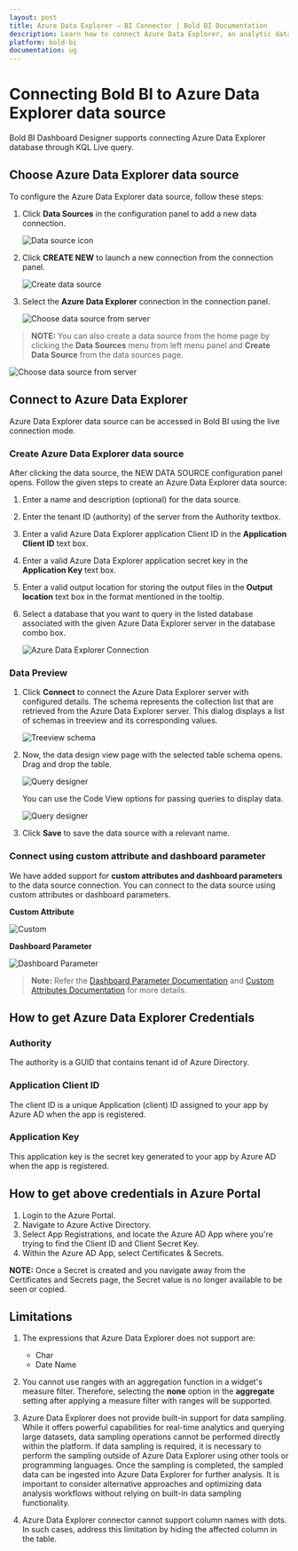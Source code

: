 ```yaml
---
layout: post
title: Azure Data Explorer – BI Connector | Bold BI Documentation
description: Learn how to connect Azure Data Explorer, an analytic data warehouse with Bold BI Cloud & Embedded, and create a data source for widget configuration.
platform: bold-bi
documentation: ug
---
```


# Connecting Bold BI to Azure Data Explorer data source
Bold BI Dashboard Designer supports connecting Azure Data Explorer database through KQL Live query.

## Choose Azure Data Explorer data source
To configure the Azure Data Explorer data source, follow these steps:
1. Click **Data Sources** in the configuration panel to add a new data connection.

   ![Data source icon](/static/assets/working-with-datasource/data-connectors/images/common/DataSourcesIcon.png)

2. Click **CREATE NEW** to launch a new connection from the connection panel.

    ![Create data source](/static/assets/working-with-datasource/data-connectors/images/AzureDataExplorer/DataSource_CreateIcon.png)

3. Select the **Azure Data Explorer** connection in the connection panel.

   ![Choose data source from server](/static/assets/working-with-datasource/data-connectors/images/AzureDataExplorer/ChooseDataSource.png)

> **NOTE:**  You can also create a data source from the home page by clicking the **Data Sources** menu from left menu panel and **Create Data Source** from the data sources page.

   ![Choose data source from server](/static/assets/working-with-datasource/data-connectors/images/AzureDataExplorer/ChooseDataSource_Server.png)

## Connect to Azure Data Explorer
Azure Data Explorer data source can be accessed in Bold BI using the live connection mode. 

### Create Azure Data Explorer data source
After clicking the data source, the NEW DATA SOURCE configuration panel opens. Follow the given steps to create an Azure Data Explorer data source:
1. Enter a name and description (optional) for the data source.
2. Enter the tenant ID (authority) of the server from the Authority textbox. 
3. Enter a valid Azure Data Explorer application Client ID in the **Application Client ID** text box. 
4. Enter a valid Azure Data Explorer application secret key in the **Application Key** text box.
5. Enter a valid output location for storing the output files in the **Output location** text box in the format mentioned in the tooltip. 
6. Select a database that you want to query in the listed database associated with the given Azure Data Explorer server in the database combo box.

   ![Azure Data Explorer Connection](/static/assets/working-with-datasource/data-connectors/images/AzureDataExplorer/AzureDataExplorer_Connection.png)

### Data Preview
1. Click **Connect** to connect the Azure Data Explorer server with configured details.
The schema represents the collection list that are retrieved from the Azure Data Explorer server. This dialog displays a list of schemas in treeview and its corresponding values.

   ![Treeview schema](/static/assets/working-with-datasource/data-connectors/images/AzureDataExplorer/AzureDataExplorer_Treeview_schema.png)

2. Now, the data design view page with the selected table schema opens. Drag and drop the table.

   ![Query designer](/static/assets/working-with-datasource/data-connectors/images/AzureDataExplorer/AzureDataExplorer_Query_Editor.png)

   You can use the Code View options for passing queries to display data.
 
   ![Query designer](/static/assets/working-with-datasource/data-connectors/images/AzureDataExplorer/AzureDataExplorer_CodeView.png)
   

3. Click **Save** to save the data source with a relevant name.

### Connect using custom attribute and dashboard parameter

We have added support for **custom attributes and dashboard parameters** to the data source connection. You can connect to the data source using custom attributes or dashboard parameters.

**Custom Attribute**

![Custom](/static/assets/working-with-datasource/data-connectors/images/AzureDataExplorer/Custom.png)

**Dashboard Parameter**

![Dashboard Parameter](/static/assets/working-with-datasource/data-connectors/images/AzureDataExplorer/Dashboardparameter.png)

>**Note:** Refer the [Dashboard Parameter Documentation](https://help.boldbi.com/working-with-data-sources/dashboard-parameter/) and [Custom Attributes Documentation](https://help.boldbi.com/working-with-data-sources/configuring-custom-attribute/) for more details.

## How to get Azure Data Explorer Credentials 

### Authority  
The authority is a GUID that contains tenant id of Azure Directory.

### Application Client ID 
The client ID is a unique Application (client) ID assigned to your app by Azure AD when the app is registered.

### Application Key 
This application key is the secret key generated to your app by Azure AD when the app is registered.

## How to get above credentials in Azure Portal
1. Login to the Azure Portal.
2. Navigate to Azure Active Directory.
3. Select App Registrations, and locate the Azure AD App where you're trying to find the Client ID and Client Secret Key.
4. Within the Azure AD App, select Certificates & Secrets.

**NOTE:**  Once a Secret is created and you navigate away from the Certificates and Secrets page, the Secret value is no longer available to be seen or copied.

## Limitations 
1. The expressions that Azure Data Explorer does not support are:

   * Char
   * Date Name

2. You cannot use ranges with an aggregation function in a widget's measure filter. Therefore, selecting the **none** option in the **aggregate** setting after applying a measure filter with ranges will be supported.
3. Azure Data Explorer does not provide built-in support for data sampling. While it offers powerful capabilities for real-time analytics and querying large datasets, data sampling operations cannot be performed directly within the platform. If data sampling is required, it is necessary to perform the sampling outside of Azure Data Explorer using other tools or programming languages. Once the sampling is completed, the sampled data can be ingested into Azure Data Explorer for further analysis. It is important to consider alternative approaches and optimizing data analysis workflows without relying on built-in data sampling functionality.
4. Azure Data Explorer connector cannot support column names with dots. In such cases, address this limitation by hiding the affected column in the table.